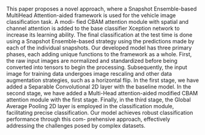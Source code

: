 This paper proposes a novel approach, where a Snapshot Ensemble-based MultiHead
Attention-aided framework is used for the vehicle image classification task. A modi-
fied CBAM attention module with spatial and channel attention is added to the base
classifier Xception network to increase its learning ability. The final classification at
the test time is done using a Snapshot Ensemble-based strategy using the predictions
made by each of the individual snapshots. Our developed model has three primary
phases, each adding unique functions to the framework as a whole. First, the raw
input images are normalized and standardized before being converted into tensors
to begin the processing. Subsequently, the input image for training data undergoes
image rescaling and other data augmentation strategies, such as a horizontal flip. In
the first stage, we have added a Separable Convolutional 2D layer with the baseline
model. In the second stage, we have added a Multi-Head attention-aided modified
CBAM attention module with the first stage. Finally, in the third stage, the Global
Average Pooling 2D layer is employed in the classification module, facilitating precise
classification. Our model achieves robust classification performance through this com-
prehensive approach, effectively addressing the challenges posed by complex datasets.
